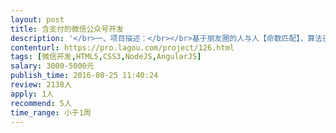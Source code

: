```yaml
---                
layout: post       
title: 含支付的微信公众号开发           
description: '</br>一、项目描述：</br></br>基于朋友圈的人与人【命数匹配】，算法已经有了，需要技术配合来实现。</br></br>匹配之后，会产生一个百分比，然后会有相应的解读。</br></br>部分解读需要微信支付来看。</br></br>二、涉及到的工作量：</br></br>5个页面；微信授权；用户系统；随机的用户匹配；微信支付；</br></br></br>ps：产品与设计会提前搞定</br>'     
contenturl: https://pro.lagou.com/project/126.html      
tags: [微信开发,HTML5,CSS3,NodeJS,AngularJS]            
salary: 3000-5000元          
publish_time: 2016-08-25 11:40:24         
review: 2138人                   
apply: 1人                   
recommend: 5人                   
time_range: 小于1周              
---                 
```

